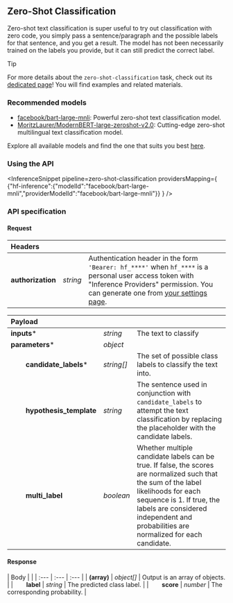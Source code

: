<!---
This markdown file has been generated from a script. Please do not edit it directly.
For more details, check out:
- the `generate.ts` script: https://github.com/huggingface/hub-docs/blob/main/scripts/inference-providers/scripts/generate.ts
- the task template defining the sections in the page: https://github.com/huggingface/hub-docs/tree/main/scripts/inference-providers/templates/task/zero-shot-classification.handlebars
- the input jsonschema specifications used to generate the input markdown table: https://github.com/huggingface/huggingface.js/blob/main/packages/tasks/src/tasks/zero-shot-classification/spec/input.json
- the output jsonschema specifications used to generate the output markdown table: https://github.com/huggingface/huggingface.js/blob/main/packages/tasks/src/tasks/zero-shot-classification/spec/output.json
- the snippets used to generate the example:
  - curl: https://github.com/huggingface/huggingface.js/blob/main/packages/tasks/src/snippets/curl.ts
  - python: https://github.com/huggingface/huggingface.js/blob/main/packages/tasks/src/snippets/python.ts
  - javascript: https://github.com/huggingface/huggingface.js/blob/main/packages/tasks/src/snippets/js.ts
- the "tasks" content for recommended models: https://huggingface.co/api/tasks
--->

## Zero-Shot Classification

Zero-shot text classification is super useful to try out classification with zero code, you simply pass a sentence/paragraph and the possible labels for that sentence, and you get a result. The model has not been necessarily trained on the labels you provide, but it can still predict the correct label.

> [!TIP]
> For more details about the `zero-shot-classification` task, check out its [dedicated page](https://huggingface.co/tasks/zero-shot-classification)! You will find examples and related materials.


### Recommended models

- [facebook/bart-large-mnli](https://huggingface.co/facebook/bart-large-mnli): Powerful zero-shot text classification model.
- [MoritzLaurer/ModernBERT-large-zeroshot-v2.0](https://huggingface.co/MoritzLaurer/ModernBERT-large-zeroshot-v2.0): Cutting-edge zero-shot multilingual text classification model.

Explore all available models and find the one that suits you best [here](https://huggingface.co/models?inference=warm&pipeline_tag=zero-shot-classification&sort=trending).

### Using the API


<InferenceSnippet
    pipeline=zero-shot-classification
    providersMapping={ {"hf-inference":{"modelId":"facebook/bart-large-mnli","providerModelId":"facebook/bart-large-mnli"}} }
/>



### API specification

#### Request

| Headers |   |    |
| :--- | :--- | :--- |
| **authorization** | _string_ | Authentication header in the form `'Bearer: hf_****'` when `hf_****` is a personal user access token with "Inference Providers" permission. You can generate one from [your settings page](https://huggingface.co/settings/tokens/new?ownUserPermissions=inference.serverless.write&tokenType=fineGrained). |


| Payload |  |  |
| :--- | :--- | :--- |
| **inputs*** | _string_ | The text to classify |
| **parameters*** | _object_ |  |
| **&nbsp;&nbsp;&nbsp;&nbsp;&nbsp;&nbsp;&nbsp;&nbsp;candidate_labels*** | _string[]_ | The set of possible class labels to classify the text into. |
| **&nbsp;&nbsp;&nbsp;&nbsp;&nbsp;&nbsp;&nbsp;&nbsp;hypothesis_template** | _string_ | The sentence used in conjunction with `candidate_labels` to attempt the text classification by replacing the placeholder with the candidate labels. |
| **&nbsp;&nbsp;&nbsp;&nbsp;&nbsp;&nbsp;&nbsp;&nbsp;multi_label** | _boolean_ | Whether multiple candidate labels can be true. If false, the scores are normalized such that the sum of the label likelihoods for each sequence is 1. If true, the labels are considered independent and probabilities are normalized for each candidate. |


#### Response

| Body |  |
| :--- | :--- | :--- |
| **(array)** | _object[]_ | Output is an array of objects. |
| **&nbsp;&nbsp;&nbsp;&nbsp;&nbsp;&nbsp;&nbsp;&nbsp;label** | _string_ | The predicted class label. |
| **&nbsp;&nbsp;&nbsp;&nbsp;&nbsp;&nbsp;&nbsp;&nbsp;score** | _number_ | The corresponding probability. |


